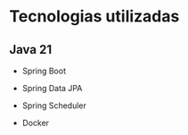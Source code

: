 # Tecnologias utilizadas

## Java 21

- Spring Boot

- Spring Data JPA

- Spring Scheduler

- Docker
